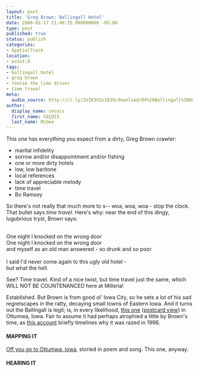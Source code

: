 ```yaml
---
layout: post
title: 'Greg Brown: Ballingall Hotel'
date: 2008-02-17 21:40:25.000000000 -05:00
type: post
published: true
status: publish
categories:
- SpatialTrack
location:
- point:8
tags:
- ballingall hotel
- greg brown
- ronnie the limo driver
- time travel
meta:
  audio_source: http://cl.ly/2o1K3X2o1839/download/04%20Ballingall%20Hotel.mp3
author:
  display_name: cecois
  first_name: CEÇOIS
  last_name: McGee
---
```



This one has everything you expect from a dirty, Greg Brown crawler: 
* marital infidelity
* sorrow and/or disappointment and/or fishing
* one or more dirty hotels
* low, low baritone
* local references
* lack of appreciable melody
* time travel
* Bo Ramsey

So there's not really that much more to s-- woa, woa, woa - stop the clock. That bullet says *time travel*. Here's why: near the end of this dingy, lugubrious tryst, Brown says:
<div class="lyrics"><br />
One night I knocked on the wrong door<br />
One night I knocked on the wrong door<br />
and myself as an old man answered - so drunk and so poor.<br />
<br />
I said I'd never come again to this ugly old hotel -<br />
but what the hell.</em></div>

See? Time travel. Kind of a nice twist, but time travel just the same, which WILL NOT BE COUNTENANCED here at Milleria!

Established. But Brown is from good ol' Iowa City, so he sets a lot of his sad regretscapes in the ratty, decaying small towns of Eastern Iowa. And it turns out the Ballingall is legit; is, in every likelihood, <a href="http://www.flickr.com/photos/34086110@N06/4498258908/">this one</a> (<a href="http://www.flickr.com/photos/34086110@N06/4497624499/">postcard view</a>) in Ottumwa, Iowa. Fair to assume it had perhaps atrophied a little by Brown's time, as <a href="http://books.google.com/books?id=7tAgAuOGN3oC&amp;pg=PA124&amp;lpg=PA124&amp;dq=ottumwa+%22ballingall+hotel%22&amp;source=web&amp;ots=grHuf-e9bo&amp;sig=mSvvDmn823MjPLT5pfKaDOaRA2A">this account</a> briefly timelines why it was razed in 1996.

#### MAPPING IT
[Off you go to Ottumwa, Iowa](http://www.openstreetmap.org/search?query=41.016234%2C-92.410389#map=19/41.01623/-92.41039), storied in poem and song. This one, anyway.

#### HEARING IT
<!--<iframe src="https://embed.spotify.com/?uri=spotify%3Atrack%3A2U0bIrPy0sbTTXQFDACflh" width="400" height="180" frameborder="0" allowtransparency="true"></iframe>-->
